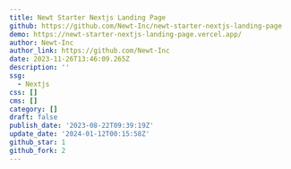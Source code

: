```yaml
---
title: Newt Starter Nextjs Landing Page
github: https://github.com/Newt-Inc/newt-starter-nextjs-landing-page
demo: https://newt-starter-nextjs-landing-page.vercel.app/
author: Newt-Inc
author_link: https://github.com/Newt-Inc
date: 2023-11-26T13:46:09.265Z
description: ''
ssg:
  - Nextjs
css: []
cms: []
category: []
draft: false
publish_date: '2023-08-22T09:39:19Z'
update_date: '2024-01-12T00:15:58Z'
github_star: 1
github_fork: 2
---
```

